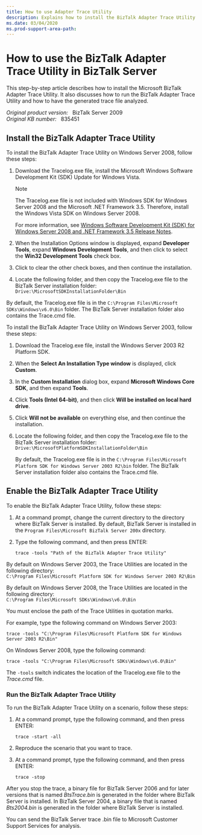 ```yaml
---
title: How to use Adapter Trace Utility
description: Explains how to install the BizTalk Adapter Trace Utility and enable tracing. Trace files can be useful tools for debugging problems.
ms.date: 03/04/2020
ms.prod-support-area-path:
---
```

# How to use the BizTalk Adapter Trace Utility in BizTalk Server

This step-by-step article describes how to install the Microsoft BizTalk Adapter Trace Utility. It also discusses how to run the BizTalk Adapter Trace Utility and how to have the generated trace file analyzed.

_Original product version:_ &nbsp; BizTalk Server 2009  
_Original KB number:_ &nbsp; 835451

## Install the BizTalk Adapter Trace Utility

To install the BizTalk Adapter Trace Utility on Windows Server 2008, follow these steps:

1. Download the Tracelog.exe file, install the Microsoft Windows Software Development Kit (SDK) Update for Windows Vista.

    > [!NOTE]
    > The Tracelog.exe file is not included with Windows SDK for Windows Server 2008 and the Microsoft .NET Framework 3.5. Therefore, install the Windows Vista SDK on Windows Server 2008.

    For more information, see [Windows Software Development Kit (SDK) for Windows Server 2008 and .NET Framework 3.5 Release Notes](https://docs.microsoft.com/previous-versions/bb986638(v=msdn.10)).

2. When the Installation Options window is displayed, expand **Developer Tools**, expand **Windows Development Tools**, and then click to select the **Win32 Development Tools** check box.

3. Click to clear the other check boxes, and then continue the installation.

4. Locate the following folder, and then copy the Tracelog.exe file to the BizTalk Server installation folder:  
    `Drive:\MicrosoftSDKInstallationFolder\Bin`

By default, the Tracelog.exe file is in the `C:\Program Files\Microsoft SDKs\Windows\v6.0\Bin` folder. The BizTalk Server installation folder also contains the Trace.cmd file.

To install the BizTalk Adapter Trace Utility on Windows Server 2003, follow these steps:

1. Download the Tracelog.exe file, install the Windows Server 2003 R2 Platform SDK.
2. When the **Select An Installation Type window** is displayed, click **Custom**.
3. In the **Custom Installation** dialog box, expand **Microsoft Windows Core SDK**, and then expand **Tools**.
4. Click **Tools (Intel 64-bit)**, and then click **Will be installed on local hard drive**.
5. Click **Will not be available** on everything else, and then continue the installation.
6. Locate the following folder, and then copy the Tracelog.exe file to the BizTalk Server installation folder:  
    `Drive:\MicrosoftPlatformSDKInstallationFolder\Bin`

    By default, the Tracelog.exe file is in the `C:\Program Files\Microsoft Platform SDK for Windows Server 2003 R2\bin` folder. The BizTalk Server installation folder also contains the Trace.cmd file.

## Enable the BizTalk Adapter Trace Utility

To enable the BizTalk Adapter Trace Utility, follow these steps:

1. At a command prompt, change the current directory to the directory where BizTalk Server is installed. By default, BizTalk Server is installed in the `Program Files\Microsoft BizTalk Server 200x` directory.
2. Type the following command, and then press ENTER:

    ``` console
    trace -tools "Path of the BizTalk Adapter Trace Utility"
    ```

By default on Windows Server 2003, the Trace Utilities are located in the following directory:  
`C:\Program Files\Microsoft Platform SDK for Windows Server 2003 R2\Bin`

By default on Windows Server 2008, the Trace Utilities are located in the following directory:  
`C:\Program Files\Microsoft SDKs\Windows\v6.0\Bin`

You must enclose the path of the Trace Utilities in quotation marks.

For example, type the following command on Windows Server 2003:

``` console
trace -tools "C:\Program Files\Microsoft Platform SDK for Windows Server 2003 R2\Bin"
```

On Windows Server 2008, type the following command:

``` console
trace -tools "C:\Program Files\Microsoft SDKs\Windows\v6.0\Bin"
```

The `-tools` switch indicates the location of the Tracelog.exe file to the *Trace.cmd* file.

### Run the BizTalk Adapter Trace Utility

To run the BizTalk Adapter Trace Utility on a scenario, follow these steps:

1. At a command prompt, type the following command, and then press ENTER:

    ``` console
    trace -start -all
    ```

2. Reproduce the scenario that you want to trace.

3. At a command prompt, type the following command, and then press ENTER:

    ``` console
    trace -stop
    ```

After you stop the trace, a binary file for BizTalk Server 2006 and for later versions that is named *BtsTrace.bin* is generated in the folder where BizTalk Server is installed. In BizTalk Server 2004, a binary file that is named *Bts2004.bin* is generated in the folder where BizTalk Server is installed.

You can send the BizTalk Server trace .bin file to Microsoft Customer Support Services for analysis.
